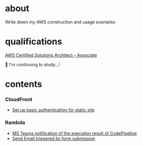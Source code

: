 # about
Write down my AWS construction and usage examples

# qualifications
[AWS Certified Solutions Architect – Associate](https://aws.amazon.com/jp/certification/certified-solutions-architect-associate/)

:memo: I'm continuing to study...!

# contents
### CloudFront
* [Set up basic authentication for static site](basic_auth_for_static/README.md)

### Rambda
* [MS Teams notification of the execution result of CodePipeline](notification_to_teams/README.md)
* [Send Email triggered by form submission](send_email_api/README.md)
